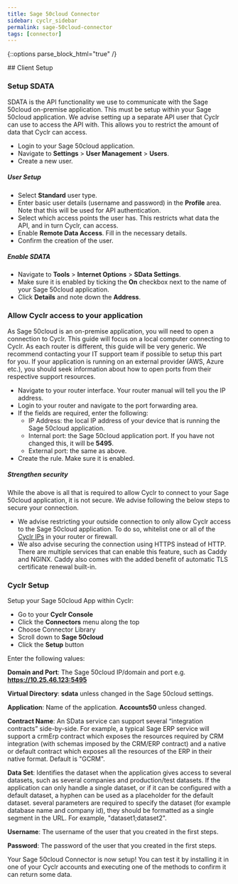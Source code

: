 ```yaml
---
title: Sage 50cloud Connector
sidebar: cyclr_sidebar
permalink: sage-50cloud-connector
tags: [connector]
---
```

{::options parse_block_html="true" /}
<section class="card py-5 my-5">
## Client Setup

### Setup SDATA
SDATA is the API functionality we use to communicate with the Sage 50cloud on-premise application. This must be setup within your Sage 50cloud application. 
We advise setting up a separate API user that Cyclr can use to access the API with. This allows you to restrict the amount of data that Cyclr can access.
* Login to your Sage 50cloud application.
* Navigate to **Settings** > **User Management** > **Users**.
* Create a new user.
##### User Setup
* Select **Standard** user type.
* Enter basic user details (username and password) in the **Profile** area. Note that this will be used for API authentication.
* Select which access points the user has. This restricts what data the API, and in turn Cyclr, can access.
* Enable **Remote Data Access**. Fill in the necessary details.
* Confirm the creation of the user.
##### Enable SDATA
* Navigate to **Tools** > **Internet Options** > **SData Settings**.
* Make sure it is enabled by ticking the **On** checkbox next to the name of your Sage 50cloud application.
* Click **Details** and note down the **Address**.

### Allow Cyclr access to your application
As Sage 50cloud is an on-premise application, you will need to open a connection to Cyclr. This guide will focus on a local computer connecting to Cyclr. As each router is different, this guide will be very generic. We recommend contacting your IT support team if possible to setup this part for you. If your application is running on an external provider (AWS, Azure etc.), you should seek information about how to open ports from their respective support resources.
* Navigate to your router interface. Your router manual will tell you the IP address.
* Login to your router and navigate to the port forwarding area.
* If the fields are required, enter the following:
  * IP Address: the local IP address of your device that is running the Sage 50cloud application. 
  * Internal port: the Sage 50cloud application port. If you have not changed this, it will be **5495**.
  * External port: the same as above. 
* Create the rule. Make sure it is enabled.
##### Strengthen security
While the above is all that is required to allow Cyclr to connect to your Sage 50cloud application, it is not secure. We advise following the below steps to secure your connection.
* We advise restricting your outside connection to only allow Cyclr access to the Sage 50cloud application. To do so, whitelist one or all of the [Cyclr IPs](https://docs.cyclr.com/cyclr-ip-whitelisting#toc) in your router or firewall.
* We also advise securing the connection using HTTPS instead of HTTP. There are multiple services that can enable this feature, such as Caddy and NGINX. Caddy also comes with the added benefit of automatic TLS certificate renewal built-in.

### Cyclr Setup

Setup your Sage 50cloud App within Cyclr:

*   Go to your **Cyclr Console**
*   Click the **Connectors** menu along the top
*   Choose Connector Library
*   Scroll down to **Sage 50cloud**
*   Click the **Setup** button

Enter the following values:

**Domain and Port**: The Sage 50cloud IP/domain and port e.g. **https://10.25.46.123:5495**

**Virtual Directory**: **sdata** unless changed in the Sage 50cloud settings.

**Application**: Name of the application. **Accounts50** unless changed.

**Contract Name**: An SData service can support several “integration contracts” side-by-side. For example, a typical Sage ERP service will support a crmErp contract which exposes the resources required by CRM integration (with schemas imposed by the CRM/ERP contract) and a native or default contract which exposes all the resources of the ERP in their native format. Default is "GCRM".

**Data Set**: Identifies the dataset when the application gives access to several datasets, such as several companies and production/test datasets. If the application can only handle a single dataset, or if it can be configured with a default dataset, a hyphen can be used as a placeholder for the default dataset.  several parameters are required to specify the dataset (for example database name and company id), they should be formatted as a single segment in the URL. For example, "dataset1;dataset2".

**Username**: The username of the user that you created in the first steps.

**Password**: The password of the user that you created in the first steps.

Your Sage 50cloud Connector is now setup! You can test it by installing it in one of your Cyclr accounts and executing one of the methods to confirm it can return some data.

</section>
